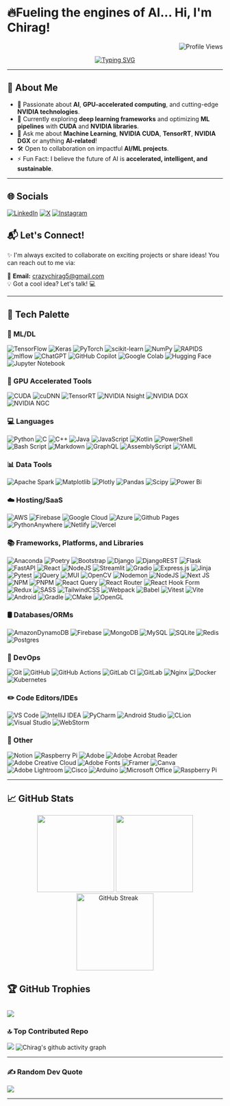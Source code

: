 # 🔥Fueling the engines of AI... Hi, I'm Chirag!
<p align="right">
  <img src="https://komarev.com/ghpvc/?username=venev-g&label=Profile%20views&color=blueviolet&style=plastic" alt="Profile Views" />
</p>
<p align="center"> 
  <a href="https://git.io/typing-svg"><img src="https://readme-typing-svg.herokuapp.com?font=Georgia&size=30&duration=2500&pause=1000&color=00FF00&center=true&vCenter=true&width=500&lines=GPU+Accelerated+AI+Engineer;NVIDIA+Tech+Stack+Expert;Machine+Learning+Architect;Open+Source+Contributor;Tech+Innovator" alt="Typing SVG" /></a>
</p>

---

## 🚀 About Me
- 🌟 Passionate about **AI**, **GPU-accelerated computing**, and cutting-edge **NVIDIA technologies**.
- 🔭 Currently exploring **deep learning frameworks** and optimizing **ML pipelines** with **CUDA** and **NVIDIA libraries**.
- 💬 Ask me about **Machine Learning**, **NVIDIA CUDA**, **TensorRT**, **NVIDIA DGX** or anything **AI-related**!
- 🛠️ Open to collaboration on impactful **AI/ML projects**.
- ⚡ Fun Fact: I believe the future of AI is **accelerated, intelligent, and sustainable**.

---

## 🌐 Socials
[![LinkedIn](https://img.shields.io/badge/LinkedIn-0077B5.svg?style=plastic&logo=linkedin&logoColor=white)](https://linkedin.com/in/your-profile)
[![X](https://img.shields.io/badge/X-%23000000.svg?style=plastic&logo=X&logoColor=white)](https://twitter.com/your-profile)
[![Instagram](https://img.shields.io/badge/Instagram-E4405F.svg?style=plastic&logo=instagram&logoColor=white)](https://instagram.com/_chirag_s)
## 📬 Let's Connect!

✨ I'm always excited to collaborate on exciting projects or share ideas! You can reach out to me via:  

📧 **Email:** [crazychirag5@gmail.com](mailto:crazychirag5@gmail.com)  
💡 Got a cool idea? Let's talk! 💻

---

## 🎨 Tech Palette
### 🧠 ML/DL
![TensorFlow](https://img.shields.io/badge/TensorFlow-%23FF6F00.svg?style=flat&logo=TensorFlow&logoColor=white)
![Keras](https://img.shields.io/badge/Keras-%23D00000.svg?style=flat&logo=Keras&logoColor=white)
![PyTorch](https://img.shields.io/badge/PyTorch-%23EE4C2C.svg?style=flat&logo=PyTorch&logoColor=white)
![scikit-learn](https://img.shields.io/badge/scikit--learn-%23F7931E.svg?style=flat&logo=scikit-learn&logoColor=white)
![NumPy](https://img.shields.io/badge/numpy-%23013243.svg?style=flat&logo=numpy&logoColor=white)
![RAPIDS](https://img.shields.io/badge/RAPIDS-7f3bff.svg?style=flat&logo=Rapids&logoColor=white)
![mlflow](https://img.shields.io/badge/mlflow-%23d9ead3.svg?style=plastic&logo=mlflow&logoColor=blue)
![ChatGPT](https://img.shields.io/badge/chatGPT-74aa9c?style=flat&logo=openai&logoColor=white)
![GitHub Copilot](https://img.shields.io/badge/github_copilot-8957E5?style=flat&logo=github-copilot&logoColor=white)
![Google Colab](https://img.shields.io/badge/Google%20Colab-%23F9A825.svg?style=flat&logo=googlecolab&logoColor=white)
![Hugging Face](https://img.shields.io/badge/%F0%9F%A4%97%20Hugging%20Face-Spaces-blue)
![Jupyter Notebook](https://img.shields.io/badge/jupyter-%23FA0F00.svg?style=flat&logo=jupyter&logoColor=white)

### 🚀 GPU Accelerated Tools
![CUDA](https://img.shields.io/badge/CUDA-2f2f2f.svg?style=flat&logo=NVIDIA&logoColor=green)
![cuDNN](https://img.shields.io/badge/cuDNN-2f2f2f.svg?style=flat&logo=NVIDIA&logoColor=green)
![TensorRT](https://img.shields.io/badge/TensorRT-2f2f2f.svg?style=flat&logo=NVIDIA&logoColor=green)
![NVIDIA Nsight](https://img.shields.io/badge/NVIDIA%20Nsight-2f2f2f.svg?style=flat&logo=NVIDIA&logoColor=green)
![NVIDIA DGX](https://img.shields.io/badge/NVIDIA%20DGX-2f2f2f.svg?style=flat&logo=NVIDIA&logoColor=green)
![NVIDIA NGC](https://img.shields.io/badge/NVIDIA%20NGC-2f2f2f.svg?style=flat&logo=NVIDIA&logoColor=green)

### 💻 Languages
![Python](https://img.shields.io/badge/python-3670A0?style=flat&logo=python&logoColor=ffdd54)
![C](https://img.shields.io/badge/c-%2300599C.svg?style=flat&logo=c&logoColor=white)
![C++](https://img.shields.io/badge/c++-%2300599C.svg?style=flat&logo=c%2B%2B&logoColor=white)
![Java](https://img.shields.io/badge/java-%23ED8B00.svg?style=flat&logo=openjdk&logoColor=white)
![JavaScript](https://img.shields.io/badge/javascript-%23323330.svg?style=flat&logo=javascript&logoColor=%23F7DF1E)
![Kotlin](https://img.shields.io/badge/kotlin-%237F52FF.svg?style=flat&logo=kotlin&logoColor=white)
![PowerShell](https://img.shields.io/badge/PowerShell-%235391FE.svg?style=flat&logo=powershell&logoColor=white)
![Bash Script](https://img.shields.io/badge/bash_script-%23121011.svg?style=flat&logo=gnu-bash&logoColor=white)
![Markdown](https://img.shields.io/badge/markdown-%23000000.svg?style=flat&logo=markdown&logoColor=white)
![GraphQL](https://img.shields.io/badge/-GraphQL-E10098?style=flat&logo=graphql&logoColor=white)
![AssemblyScript](https://img.shields.io/badge/Assembly%20Script-%23000000.svg?style=flat&logo=assemblyscript&logoColor=white)
![YAML](https://img.shields.io/badge/yaml-%23ffffff.svg?style=flat&logo=yaml&logoColor=151515)

### 📊 Data Tools
![Apache Spark](https://img.shields.io/badge/Apache%20Spark-FDEE21?style=flat&logo=apachespark&logoColor=black)
![Matplotlib](https://img.shields.io/badge/Matplotlib-%23ffffff.svg?style=flat&logo=matplotlib&logoColor=black)
![Plotly](https://img.shields.io/badge/Plotly-%233F4F75.svg?style=flat&logo=plotly&logoColor=white)
![Pandas](https://img.shields.io/badge/pandas-%23150458.svg?style=flat&logo=pandas&logoColor=white)
![Scipy](https://img.shields.io/badge/SciPy-%230C55A5.svg?style=flat&logo=scipy&logoColor=white)
![Power Bi](https://img.shields.io/badge/Power_BI-F2C811?style=plastic&logo=powerbi&logoColor=black)

### ☁️ Hosting/SaaS
![AWS](https://img.shields.io/badge/AWS-%23FF9900.svg?style=flat&logo=amazon-aws&logoColor=white)
![Firebase](https://img.shields.io/badge/firebase-%23039BE5.svg?style=flat&logo=firebase)
![Google Cloud](https://img.shields.io/badge/GoogleCloud-%234285F4.svg?style=flat&logo=google-cloud&logoColor=white)
![Azure](https://img.shields.io/badge/Azure-%230072C6.svg?style=flat&logo=microsoftazure&logoColor=white)
![Github Pages](https://img.shields.io/badge/github%20pages-121013?style=flat&logo=github&logoColor=white)
![PythonAnywhere](https://img.shields.io/badge/PythonAnywhere-%232F9FD7.svg?style=flat&logo=pythonanywhere&logoColor=151515)
![Netlify](https://img.shields.io/badge/Netlify-%23000000.svg?style=flat&logo=netlify&logoColor=#00C7B7)
![Vercel](https://img.shields.io/badge/Vercel-%23000000.svg?style=flat&logo=vercel&logoColor=white)

### 📚 Frameworks, Platforms, and Libraries
![Anaconda](https://img.shields.io/badge/Anaconda-%2344A833.svg?style=flat&logo=anaconda&logoColor=white) 
![Poetry](https://img.shields.io/badge/Poetry-%233B82F6.svg?style=flat&logo=poetry&logoColor=0B3D8D)
![Bootstrap](https://img.shields.io/badge/bootstrap-%238511FA.svg?style=flat&logo=bootstrap&logoColor=white)
![Django](https://img.shields.io/badge/django-%23092E20.svg?style=flat&logo=django&logoColor=white)
![DjangoREST](https://img.shields.io/badge/DJANGO-REST-ff1709?style=flat&logo=django&logoColor=white&color=ff1709&labelColor=gray)
![Flask](https://img.shields.io/badge/flask-%23000.svg?style=flat&logo=flask&logoColor=white)
![FastAPI](https://img.shields.io/badge/FastAPI-005571?style=flat&logo=fastapi)
![React](https://img.shields.io/badge/react-%2320232a.svg?style=flat&logo=react&logoColor=%2361DAFB)
![NodeJS](https://img.shields.io/badge/node.js-6DA55F?style=flat&logo=node.js&logoColor=white)
![Streamlit](https://img.shields.io/badge/Streamlit-%23FE4B4B.svg?style=flat&logo=streamlit&logoColor=white)
![Gradio](https://img.shields.io/badge/Gradio-%23039BE5.svg?style=flat&logo=gradio&logoColor=white)
![Express.js](https://img.shields.io/badge/express.js-%23404d59.svg?style=flat&logo=express&logoColor=%2361DAFB)
![Jinja](https://img.shields.io/badge/jinja-white.svg?style=flat&logo=jinja&logoColor=black) 
![Pytest](https://img.shields.io/badge/pytest-%23ffffff.svg?style=flat&logo=pytest&logoColor=2f9fe3)
![jQuery](https://img.shields.io/badge/jquery-%230769AD.svg?style=flat&logo=jquery&logoColor=white) 
![MUI](https://img.shields.io/badge/MUI-%230081CB.svg?style=flat&logo=mui&logoColor=white) 
![OpenCV](https://img.shields.io/badge/opencv-%23white.svg?style=flat&logo=opencv&logoColor=white) 
![Nodemon](https://img.shields.io/badge/NODEMON-%23323330.svg?style=flat&logo=nodemon&logoColor=%BBDEAD) 
![NodeJS](https://img.shields.io/badge/node.js-6DA55F?style=flat&logo=node.js&logoColor=white) 
![Next JS](https://img.shields.io/badge/Next-black?style=flat&logo=next.js&logoColor=white)
![NPM](https://img.shields.io/badge/NPM-%23CB3837.svg?style=flat&logo=npm&logoColor=white) 
![PNPM](https://img.shields.io/badge/pnpm-%234a4a4a.svg?style=flat&logo=pnpm&logoColor=f69220)
![React Query](https://img.shields.io/badge/-React%20Query-FF4154?style=flat&logo=react%20query&logoColor=white) 
![React Router](https://img.shields.io/badge/React_Router-CA4245?style=flat&logo=react-router&logoColor=white) 
![React Hook Form](https://img.shields.io/badge/React%20Hook%20Form-%23EC5990.svg?style=flat&logo=reacthookform&logoColor=white) 
![Redux](https://img.shields.io/badge/redux-%23593d88.svg?style=flat&logo=redux&logoColor=white)
![SASS](https://img.shields.io/badge/SASS-hotpink.svg?style=flat&logo=SASS&logoColor=white)
![TailwindCSS](https://img.shields.io/badge/tailwindcss-%2338B2AC.svg?style=flat&logo=tailwind-css&logoColor=white) 
![Webpack](https://img.shields.io/badge/webpack-%238DD6F9.svg?style=flat&logo=webpack&logoColor=black) 
![Babel](https://img.shields.io/badge/Babel-F9DC3e?style=flat&logo=babel&logoColor=black)
![Vitest](https://img.shields.io/badge/-Vitest-252529?style=flat&logo=vitest&logoColor=FCC72B)
![Vite](https://img.shields.io/badge/vite-%23646CFF.svg?style=flat&logo=vite&logoColor=white)
![Android](https://img.shields.io/badge/Android-3DDC84?style=flat&logo=android&logoColor=white)
![Gradle](https://img.shields.io/badge/Gradle-02303A.svg?style=flat&logo=Gradle&logoColor=white)
![CMake](https://img.shields.io/badge/CMake-%23008FBA.svg?style=flat&logo=cmake&logoColor=white)
![OpenGL](https://img.shields.io/badge/OpenGL-%23FFFFFF.svg?style=flat&logo=opengl)

### 🛢️ Databases/ORMs
![AmazonDynamoDB](https://img.shields.io/badge/Amazon%20DynamoDB-4053D6?style=flat&logo=Amazon%20DynamoDB&logoColor=white)
![Firebase](https://img.shields.io/badge/firebase-a08021?style=flat&logo=firebase&logoColor=ffcd34) 
![MongoDB](https://img.shields.io/badge/MongoDB-%234ea94b.svg?style=flat&logo=mongodb&logoColor=white) 
![MySQL](https://img.shields.io/badge/mysql-4479A1.svg?style=flat&logo=mysql&logoColor=white) 
![SQLite](https://img.shields.io/badge/sqlite-%2307405e.svg?style=flat&logo=sqlite&logoColor=white) 
![Redis](https://img.shields.io/badge/redis-%23DD0031.svg?style=flat&logo=redis&logoColor=white)
![Postgres](https://img.shields.io/badge/postgres-%23316192.svg?style=flat&logo=postgresql&logoColor=white)

### 🔄 DevOps
![Git](https://img.shields.io/badge/git-%23F05033.svg?style=flat&logo=git&logoColor=white)
![GitHub](https://img.shields.io/badge/github-%23121011.svg?style=flat&logo=github&logoColor=white)
![GitHub Actions](https://img.shields.io/badge/github%20actions-%232671E5.svg?style=flat&logo=githubactions&logoColor=white)
![GitLab CI](https://img.shields.io/badge/gitlab%20CI-%23181717.svg?style=flat&logo=gitlab&logoColor=white) 
![GitLab](https://img.shields.io/badge/gitlab-%23181717.svg?style=flat&logo=gitlab&logoColor=white)
![Nginx](https://img.shields.io/badge/nginx-%23009639.svg?style=flat&logo=nginx&logoColor=white)
![Docker](https://img.shields.io/badge/docker-%230db7ed.svg?style=flat&logo=docker&logoColor=white)
![Kubernetes](https://img.shields.io/badge/kubernetes-%23326ce5.svg?style=flat&logo=kubernetes&logoColor=white)

### ✏️ Code Editors/IDEs
![VS Code](https://img.shields.io/badge/Visual%20Studio%20Code-%23007ACC.svg?style=flat&logo=Visual%20Studio%20Code&logoColor=white)
![IntelliJ IDEA](https://img.shields.io/badge/IntelliJIDEA-000000.svg?style=flat&logo=intellij-idea&logoColor=white)
![PyCharm](https://img.shields.io/badge/pycharm-143?style=flat&logo=pycharm&logoColor=black&color=black&labelColor=green)
![Android Studio](https://img.shields.io/badge/Android%20Studio-346ac1?style=flat&logo=android%20studio&logoColor=white)
![CLion](https://img.shields.io/badge/CLion-black?style=flat&logo=clion&logoColor=white)
![Visual Studio](https://img.shields.io/badge/Visual%20Studio-5C2D91.svg?style=flat&logo=visual-studio&logoColor=white)
![WebStorm](https://img.shields.io/badge/webstorm-143?style=flat&logo=webstorm&logoColor=white&color=black)


### 🌟 Other
![Notion](https://img.shields.io/badge/Notion-%23000000.svg?style=flat&logo=notion&logoColor=white)
![Raspberry Pi](https://img.shields.io/badge/-Raspberry_Pi-C51A4A?style=flat&logo=Raspberry-Pi)
![Adobe](https://img.shields.io/badge/Adobe-%23FF0000.svg?style=flat&logo=adobe&logoColor=white) 
![Adobe Acrobat Reader](https://img.shields.io/badge/Adobe%20Acrobat%20Reader-EC1C24.svg?style=flat&logo=Adobe%20Acrobat%20Reader&logoColor=white) 
![Adobe Creative Cloud](https://img.shields.io/badge/Adobe%20Creative%20Cloud-DA1F26.svg?style=flat&logo=Adobe%20Creative%20Cloud&logoColor=white)
![Adobe Fonts](https://img.shields.io/badge/Adobe%20Fonts-000B1D.svg?style=flat&logo=Adobe%20Fonts&logoColor=white) 
![Framer](https://img.shields.io/badge/Framer-black?style=flat&logo=framer&logoColor=blue) 
![Canva](https://img.shields.io/badge/Canva-%2300C4CC.svg?style=flat&logo=Canva&logoColor=white)
![Adobe Lightroom](https://img.shields.io/badge/Adobe%20Lightroom-31A8FF.svg?style=flat&logo=Adobe%20Lightroom&logoColor=white)
![Cisco](https://img.shields.io/badge/cisco-%23049fd9.svg?style=flat&logo=cisco&logoColor=black)
![Arduino](https://img.shields.io/badge/-Arduino-00979D?style=flat&logo=Arduino&logoColor=white)
![Microsoft Office](https://img.shields.io/badge/Microsoft_Office-D83B01?style=flat&logo=microsoft-office&logoColor=white)
![Raspberry Pi](https://img.shields.io/badge/-Raspberry_Pi-C51A4A?style=flat&logo=Raspberry-Pi)


---

## 📈 GitHub Stats
<p align="center">
  <img height="180em" src="https://github-readme-stats-eight-theta.vercel.app/api?username=venev-g&show_icons=true&theme=synthwave&include_all_commits=true&count_private=true"/>
  <img height="180em" src="https://github-readme-stats-eight-theta.vercel.app/api/top-langs/?username=venev-g&layout=compact&langs_count=10&theme=synthwave"/>
  <img height="180em" src="https://github-readme-streak-stats.herokuapp.com/?user=venev-g&theme=synthwave&hide_border=false" alt="GitHub Streak" />
</p>

## 🏆 GitHub Trophies

![](https://github-profile-trophy.vercel.app/?username=venev-g&theme=radical&no-frame=false&no-bg=false&margin-w=4)
---
### 🔝 Top Contributed Repo

![](https://github-contributor-stats.vercel.app/api?username=venev-g&limit=6&theme=synthwave&combine_all_yearly_contributions=true)
![Chirag's github activity graph](https://github-readme-activity-graph.vercel.app/graph?username=venev-g&custom_title=Chirag's%20GitHub%20Activity%20Graph&layout=compact&bg_color=0D1117&color=f222ff&line=8c1eff&point=f222ff&area_color=FFFFFF&title_color=FFFFFF&area=true)

---
<!--## 🌟 Achievements & Badges
[![Holopin Board](https://holopin.me/yourname)](https://holopin.io/@yourname)
-->
### ✍️ Random Dev Quote

![](https://quotes-github-readme.vercel.app/api?type=horizontal&theme=radical)

---
